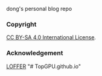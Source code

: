 dong's personal blog repo

### Copyright

[CC BY-SA 4.0 International License](http://creativecommons.org/licenses/by-sa/4.0/).

### Acknowledgement

[LOFFER](https://fromendworld.github.io/LOFFER/)
"# TopGPU.github.io" 
